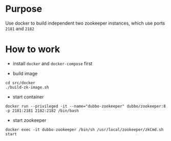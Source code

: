 # Purpose

Use docker to build independent two zookeeper instances, which use ports `2181` and `2182`

# How to work

+ install `docker` and `docker-compose` first

+ build image

```shell
cd src/docker
./build-zk-image.sh
```

+ start container

```she
docker run --privileged -it --name="dubbo-zookeeper" dubbo/zookeeper:8  -p 2181:2181 2182:2182 /bin/bash
```

+ start zookeeper

```shell
docker exec -it dubbo-zookeeper /bin/sh /usr/local/zookeeper/zkCmd.sh start
```